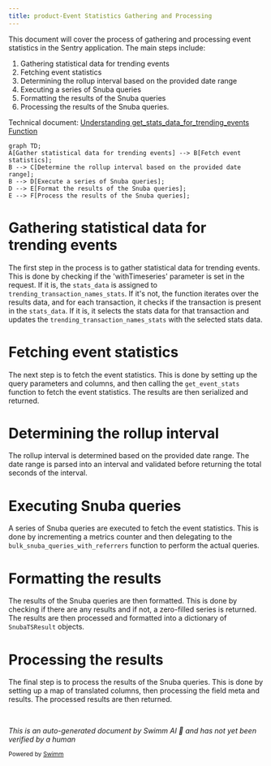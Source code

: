 ```yaml
---
title: product-Event Statistics Gathering and Processing
---
```

This document will cover the process of gathering and processing event statistics in the Sentry application. The main steps include:

1. Gathering statistical data for trending events
2. Fetching event statistics
3. Determining the rollup interval based on the provided date range
4. Executing a series of Snuba queries
5. Formatting the results of the Snuba queries
6. Processing the results of the Snuba queries.

Technical document: <SwmLink doc-title="Understanding get_stats_data_for_trending_events Function">[Understanding get_stats_data_for_trending_events Function](/.swm/understanding-get_stats_data_for_trending_events-function.obnyw3i1.sw.md)</SwmLink>

```mermaid
graph TD;
A[Gather statistical data for trending events] --> B[Fetch event statistics];
B --> C[Determine the rollup interval based on the provided date range];
B --> D[Execute a series of Snuba queries];
D --> E[Format the results of the Snuba queries];
E --> F[Process the results of the Snuba queries];
```

# Gathering statistical data for trending events

The first step in the process is to gather statistical data for trending events. This is done by checking if the 'withTimeseries' parameter is set in the request. If it is, the `stats_data` is assigned to `trending_transaction_names_stats`. If it's not, the function iterates over the results data, and for each transaction, it checks if the transaction is present in the `stats_data`. If it is, it selects the stats data for that transaction and updates the `trending_transaction_names_stats` with the selected stats data.

# Fetching event statistics

The next step is to fetch the event statistics. This is done by setting up the query parameters and columns, and then calling the `get_event_stats` function to fetch the event statistics. The results are then serialized and returned.

# Determining the rollup interval

The rollup interval is determined based on the provided date range. The date range is parsed into an interval and validated before returning the total seconds of the interval.

# Executing Snuba queries

A series of Snuba queries are executed to fetch the event statistics. This is done by incrementing a metrics counter and then delegating to the `bulk_snuba_queries_with_referrers` function to perform the actual queries.

# Formatting the results

The results of the Snuba queries are then formatted. This is done by checking if there are any results and if not, a zero-filled series is returned. The results are then processed and formatted into a dictionary of `SnubaTSResult` objects.

# Processing the results

The final step is to process the results of the Snuba queries. This is done by setting up a map of translated columns, then processing the field meta and results. The processed results are then returned.

&nbsp;

*This is an auto-generated document by Swimm AI 🌊 and has not yet been verified by a human*

<SwmMeta version="3.0.0" repo-id="Z2l0aHViJTNBJTNBc2VudHJ5LWRlbW8lM0ElM0FTd2ltbS1EZW1v" repo-name="sentry-demo" doc-type="product-flows"><sup>Powered by [Swimm](/)</sup></SwmMeta>
